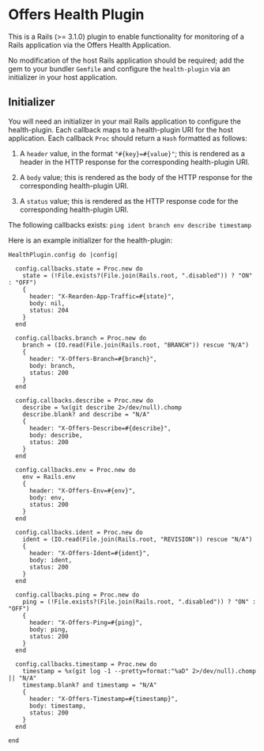 # Offers Health Plugin

This is a Rails (>= 3.1.0) plugin to enable functionality for monitoring of a Rails application via the Offers Health Application.

No modification of the host Rails application should be required; add the gem to your bundler `Gemfile` and configure the `health-plugin` via an initializer in your host application.

## Initializer

You will need an initializer in your mail Rails application to configure the health-plugin.  Each callback maps to a health-plugin URI for the host application.  Each callback `Proc` should return a `Hash` formatted as follows:

1. A `header` value, in the format `"#{key}=#{value}"`; this is rendered as a header in the HTTP response for the corresponding health-plugin URI.

2. A `body` value; this is rendered as the body of the HTTP response for the corresponding health-plugin URI.

3. A `status` value; this is rendered as the HTTP response code for the corresponding health-plugin URI.

The following callbacks exists: `ping ident branch env describe timestamp`

Here is an example initializer for the health-plugin:

    HealthPlugin.config do |config|

      config.callbacks.state = Proc.new do
        state = (!File.exists?(File.join(Rails.root, ".disabled")) ? "ON" : "OFF")
        {
          header: "X-Rearden-App-Traffic=#{state}",
          body: nil,
          status: 204
        }
      end

      config.callbacks.branch = Proc.new do
        branch = (IO.read(File.join(Rails.root, "BRANCH")) rescue "N/A")
        {
          header: "X-Offers-Branch=#{branch}",
          body: branch,
          status: 200
        }
      end

      config.callbacks.describe = Proc.new do
        describe = %x(git describe 2>/dev/null).chomp
        describe.blank? and describe = "N/A"
        {
          header: "X-Offers-Describe=#{describe}",
          body: describe,
          status: 200
        }
      end

      config.callbacks.env = Proc.new do
        env = Rails.env
        {
          header: "X-Offers-Env=#{env}",
          body: env,
          status: 200
        }
      end

      config.callbacks.ident = Proc.new do
        ident = (IO.read(File.join(Rails.root, "REVISION")) rescue "N/A")
        {
          header: "X-Offers-Ident=#{ident}",
          body: ident,
          status: 200
        }
      end

      config.callbacks.ping = Proc.new do
        ping = (!File.exists?(File.join(Rails.root, ".disabled")) ? "ON" : "OFF")
        {
          header: "X-Offers-Ping=#{ping}",
          body: ping,
          status: 200
        }
      end

      config.callbacks.timestamp = Proc.new do
        timestamp = %x(git log -1 --pretty=format:"%aD" 2>/dev/null).chomp || "N/A"
        timestamp.blank? and timestamp = "N/A"
        {
          header: "X-Offers-Timestamp=#{timestamp}",
          body: timestamp,
          status: 200
        }
      end

    end
